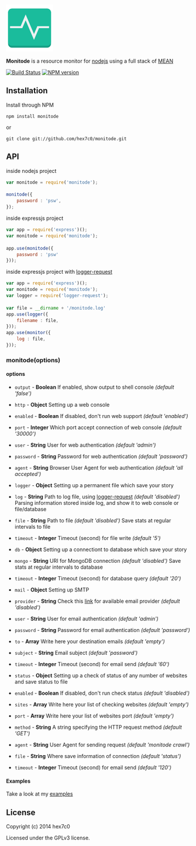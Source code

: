[![monitode logo](https://raw.githubusercontent.com/hex7c0/monitode/master/public/monitode.png)](https://hex7c0.github.io/monitode/)

**Monitode** is a resource monitor for [nodejs](http://nodejs.org) 
using a full stack of [MEAN](http://en.wikipedia.org/wiki/MEAN)

[![Build Status](https://travis-ci.org/hex7c0/monitode.svg?branch=master)](https://travis-ci.org/hex7c0/monitode) [![NPM version](https://badge.fury.io/js/monitode.svg)](http://badge.fury.io/js/monitode)

## Installation

Install through NPM

```
npm install monitode
```
or
```
git clone git://github.com/hex7c0/monitode.git
```

## API

inside nodejs project
```js
var monitode = require('monitode');

monitode({
    password : 'psw',
});
```

inside expressjs project
```js
var app = require('express')();
var monitode = require('monitode');

app.use(monitode({
    password : 'psw'
}));
```

inside expressjs project with [logger-request](https://github.com/hex7c0/logger-request)
```js
var app = require('express')();
var monitode = require('monitode');
var logger = require('logger-request');

var file = __dirname + '/monitode.log'
app.use(logger({
    filename : file,
}));
app.use(monitor({
    log : file,
}));
```

### monitode(options)

#### options

 - `output` - **Boolean** If enabled, show output to shell console *(default 'false')*
 
 - `http` - **Object** Setting up a web console
  - `enabled` - **Boolean** If disabled, don't run web support *(default 'enabled')*
  - `port` - **Integer** Which port accept connection of web console *(default '30000')*
  - `user` - **String** User for web authentication *(default 'admin')*
  - `password` - **String** Password for web authentication *(default 'password')*
  - `agent` - **String** Browser User Agent for web authentication *(default 'all accepted')*
 
 - `logger` - **Object** Setting up a permanent file which save your story
  - `log` - **String** Path to log file, using [logger-request](https://github.com/hex7c0/logger-request) *(default 'disabled')* Parsing information stored inside log, and show it to web console or file/database
  - `file` - **String** Path to file *(default 'disabled')* Save stats at regular intervals to file
  - `timeout` - **Integer** Timeout (second) for file write *(default '5')*
 
 - `db` - **Object** Setting up a connectiont to database which save your story
  - `mongo` - **String** URI for MongoDB connection *(default 'disabled')* Save stats at regular intervals to database
  - `timeout` - **Integer** Timeout (second) for database query *(default '20')*
 
 - `mail` - **Object** Setting up SMTP
  - `provider` - **String** Check this [link](https://github.com/andris9/nodemailer#well-known-services-for-smtp) for available email provider *(default 'disabled')*
  - `user` - **String** User for email authentication *(default 'admin')*
  - `password` - **String** Password for email authentication *(default 'password')*
  - `to` - **Array** Write here your destination emails *(default 'empty')*
  - `subject` - **String** Email subject *(default 'password')*
  - `timeout` - **Integer** Timeout (second) for email send *(default '60')*
 
 - `status` - **Object** Setting up a check of status of any number of websites and save status to file
  - `enabled` - **Boolean** If disabled, don't run check status *(default 'disabled')*
  - `sites` - **Array** Write here your list of checking websites *(default 'empty')*
  - `port` - **Array** Write here your list of websites port *(default 'empty')*
  - `method` - **String** A string specifying the HTTP request method *(default 'GET')*
  - `agent` - **String** User Agent for sending request *(default 'monitode crawl')*
  - `file` - **String** Where save information of connection *(default 'status')*
  - `timeout` - **Integer** Timeout (second) for email send *(default '120')*

#### Examples

Take a look at my [examples](https://github.com/hex7c0/monitode/tree/master/examples)

## License
Copyright (c) 2014 hex7c0

Licensed under the GPLv3 license.
